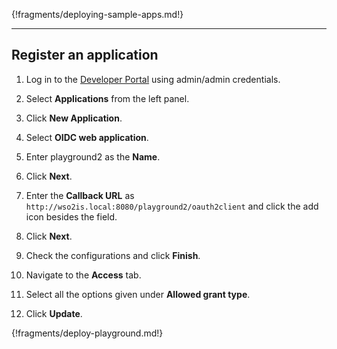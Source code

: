 

{!fragments/deploying-sample-apps.md!}

----

## Register an application

1.	Log in to the [Developer Portal](insertlink) using admin/admin credentials. 

2.	Select **Applications** from the left panel. 

3.	Click **New Application**. 

4.	Select **OIDC web application**. 

5.	Enter playground2 as the **Name**. 	

6.	Click **Next**. 

7.	Enter the **Callback URL** as `http://wso2is.local:8080/playground2/oauth2client` and click the add icon besides the field. 

8.	Click **Next**. 

9.	Check the configurations and click **Finish**. 

10.	Navigate to the **Access** tab. 

11.	Select all the options given under **Allowed grant type**. 

12.	Click **Update**. 

{!fragments/deploy-playground.md!}




